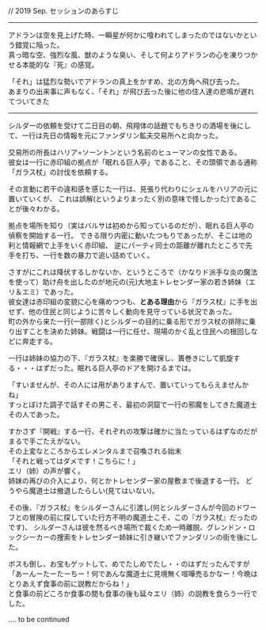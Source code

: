 // 2019 Sep. セッションのあらすじ

***
アドランは空を見上げた時、一瞬星が何かに喰われてしまったのではないかという錯覚に陥った。  
真っ暗な空、強烈な風、獣のような臭い、そして何よりアドランの心を凍りつかせる本能的な『死』の感覚。

「それ」は猛烈な勢いでアドランの真上をかすめ、北の方角へ飛び去った。  
あまりの出来事に声もなく、「それ」が飛び去った後に他の住人達の悲鳴が遅れてついてきた
***

シルダーの依頼を受けて二日目の朝、飛翔体の話題でもちきりの酒場を後にして、一行は先日の情報を元にファンダリン鉱夫交易所へと向かった。

交易所の所長はハリア=ソーントンという名前のヒューマンの女性である。  
彼女は一行に赤印組の拠点が「眠れる巨人亭」であること、その頭領である通称「ガラス杖」の討伐を依頼する。

その言動に若干の違和感を感じた一行は、見張り代わりにシェルをハリアの元に置いていくが、
これは誤解(というよりまったく別の意味で怪しかった)であることが後々わかる。

拠点を場所を知り（実はバルサは初めから知っているのだが）、眠れる巨人亭の偵察を開始する一行。
できる限り内密に動いたつもりであったが、そこは地の利と情報網で上手をいく赤印組、
逆にパーティ同士の距離が離れたところで先手を打ち、一行を数の暴力で追い詰めていく。

さすがにこれは降伏するしかないか、というところで（かなりド派手な炎の魔法を使って）助け舟を出したのが地元の(元)大地主トレセンダー家の若き姉妹（エリ＆エミ）であった。  
彼女達は赤印組の変貌に心を痛めつつも、**とある理由**から『ガラス杖』に手を出せず、他の住民と同じように苦々しく動向を見守っている状況であった。  
町の外から来た一行(一部除く)とシルダーの目的に乗る形でガラス杖の排除に乗り出すことを決めた姉妹。戦闘は一行に任せ、現場のかく乱と住民への根回しなどに奔走する。  

一行は姉妹の協力の下、『ガラス杖』を楽勝で確保し、簀巻きにして凱旋する・・・はずだった。眠れる巨人亭のドアを開けるまでは。

「すいませんが、その人には用がありますんで、置いていってもらえませんかね」  
すっとぼけた調子で話すその男こそ、最初の洞窟で一行の邪魔をしてきた魔道士その人であった。

すかさず『開戦』する一行、それぞれの攻撃は確かに当たっているはずなのだがまるで手ごたえがない。  
その上変なところからエレメンタルまで召喚される始末  
「それと戦ってはダメです！こちらに！」  
エリ（姉）の声が響く。  
姉妹の再びの介入により、何とかトレセンダー家の屋敷まで後退する一行。
どうやら魔道士は撤退したらしい(見てはいない)。

その後、『ガラス杖』をシルダーさんに引渡し(何とシルダーさんが今回のドワーフとの冒険の前に探していた行方不明の魔道士こそ、この『ガラス杖』だったのです)、
シルダーさんは彼を然るべき場所で裁くため一時離脱、グレンドン・ロックシーカーの捜索をトレセンダー姉妹に引き継いでファンダリンの街を後にした。

ボスも倒し、お宝もゲットして、めでたしめでたし・・のはずだったんですが  
「あーんーたーたーちー！何であんな魔道士に見境無く喧嘩売るかなー！今晩はとりあえず食事の前に説教だからね！」  
と食事の前どころか食事の間も食事の後も延々エリ（姉）の説教を食らう一行でした。

....  to be continued
